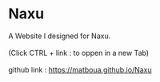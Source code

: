 # Naxu
A Website I designed for Naxu.
<br /><br />
(Click CTRL + link : to oppen in a new Tab)
<br /><br />
github link : https://matboua.github.io/Naxu

